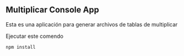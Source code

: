 ## Multiplicar Console App

Esta es una aplicación para generar archivos de tablas de multiplicar

Ejecutar este comendo

```
npm install
```